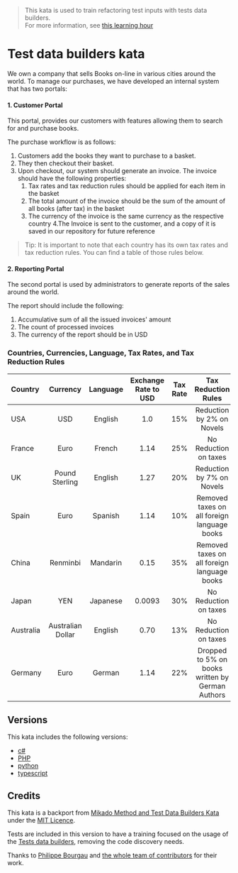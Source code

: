 > This kata is used to train refactoring test inputs with tests data builders.  
> For more information, see [this learning hour](https://sammancoaching.org/learning_hours/test_design/test_data_builders.html)

# Test data builders kata 

We own a company that sells Books on-line in various cities around the world.
To manage our purchases, we have developed an internal system that has two
portals:

#### 1. Customer Portal

This portal, provides our customers with features allowing them to search for
and purchase books.

The purchase workflow is as follows:
1. Customers add the books they want to purchase to a basket.
2. They then checkout their basket.
3. Upon checkout, our system should generate an invoice. The invoice should
   have the following properties:
    1. Tax rates and tax reduction rules should be applied for each item in
       the basket
    2. The total amount of the invoice should be the sum of the amount of all
       books (after tax) in the basket
    3. The currency of the invoice is the same currency as the respective
       country
4.The Invoice is sent to the customer, and a copy of it is saved in our
   repository for future reference

>Tip: It is important to note that each country has its own tax rates and tax
reduction rules. You can find a table of those rules below.

#### 2. Reporting Portal

The second portal is used by administrators to generate reports of the sales
around the world.

The report should include the following:
1. Accumulative sum of all the issued invoices' amount
2. The count of processed invoices
3. The currency of the report should be in USD

### Countries, Currencies, Language, Tax Rates, and Tax Reduction Rules

| Country       | Currency          | Language  | Exchange Rate to USD  | Tax Rate | Tax Reduction Rules                              |
| :-------------|:-----------------:| :--------:| :--------------------:|:--------:|:------------------------------------------------:|
| USA           | USD               | English   | 1.0                   | 15%      | Reduction by 2% on Novels                        |  
| France        | Euro              | French    | 1.14                  | 25%      | No Reduction on taxes                            |
| UK            | Pound Sterling    | English   | 1.27                  | 20%      | Reduction by 7% on Novels                        |
| Spain         | Euro              | Spanish   | 1.14                  | 10%      | Removed taxes on all foreign language books      |  
| China         | Renminbi          | Mandarin  | 0.15                  | 35%      | Removed taxes on all foreign language books      |
| Japan         | YEN               | Japanese  | 0.0093                | 30%      | No Reduction on taxes                            |
| Australia     | Australian Dollar | English   | 0.70                  | 13%      | No Reduction on taxes                            |     
| Germany       | Euro              | German    | 1.14                  | 22%      | Dropped to 5% on books written by German Authors |


## Versions

This kata includes the following versions:

- [c#](./csharp/README.md)
- [PHP](./php/README.md)
- [python](./python/README.md)
- [typescript](./typescript/README.md)

## Credits

This kata is a backport from [Mikado Method and Test Data Builders Kata](https://github.com/murex/mikado-testbuilders-kata) under the [MIT Licence](./LICENSE).

Tests are included in this version to have a training focused on the usage of the [Tests data builders](http://www.natpryce.com/articles/000714.html), removing the code discovery needs.

Thanks to [Philippe Bourgau](https://github.com/philou) and [the whole team of contributors](https://github.com/murex/mikado-testbuilders-kata/graphs/contributors) for their work. 
